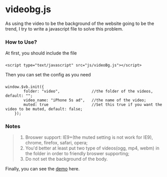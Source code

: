 videobg.js
==========

As using the video to be the background of the website going to be the trend, I try to write a javascript file to solve this problem.

### How to Use?

At first, you should include the file
###
    <script type="text/javascript" src="js/videoBg.js"></script>
    
Then you can set the config as you need
###
    window.$vb.init({
			folder: "video",              //the folder of the videos, default: "";
			video_name: "iPhone 5s ad",   //the name of the video;
			muted: true                   //Set this true if you want the video to be muted, default: false;
		});
		
### Notes
> 1. Broswer support: IE9+(the muted setting  is not work for IE9), chrome, firefox, safari, opera;
> 2. You'd better at least put two type of videos(ogg, mp4, webm) in the folder in order to friendly broswer supporting;
> 3. Do not set the background of the body.

Finally, you can see the [demo](http://www.jiajunlo.com/demo/videobg.js) here.
